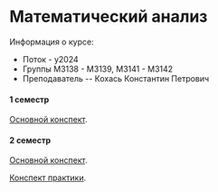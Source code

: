 # Математический анализ

Информация о курсе:

* Поток - y2024
* Группы М3138 - М3139, M3141 - M3142
* Преподаватель -- Кохась Константин Петрович

#### 1 семестр

[Основной конспект](./semester_1/Calculus.pdf).

#### 2 семестр

[Основной конспект](./semester_2/Calculus.pdf).

[Конспект практики](./semester_2/CalculusPractice.pdf).


